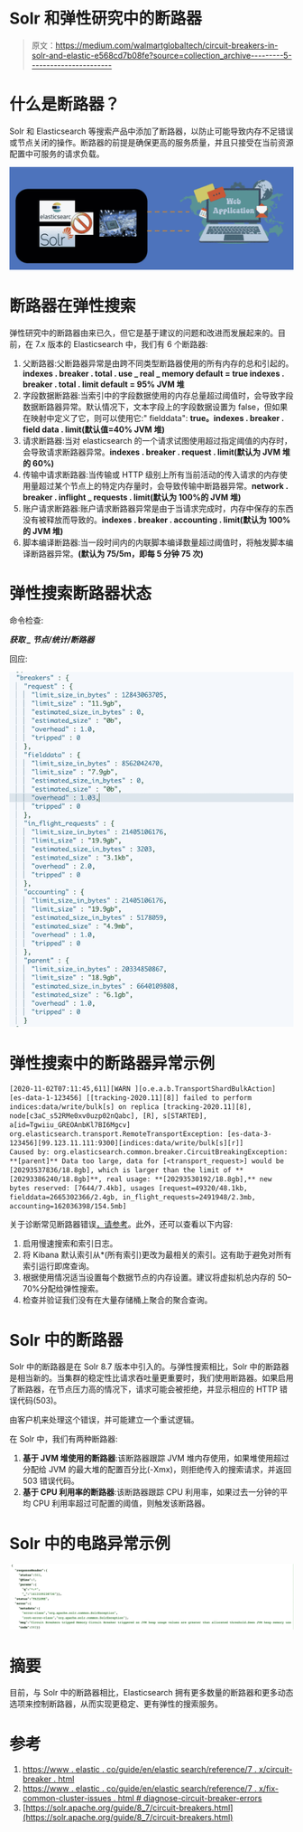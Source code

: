 # Solr 和弹性研究中的断路器

> 原文：<https://medium.com/walmartglobaltech/circuit-breakers-in-solr-and-elastic-e568cd7b08fe?source=collection_archive---------5----------------------->

# **什么是断路器？**

Solr 和 Elasticsearch 等搜索产品中添加了断路器，以防止可能导致内存不足错误或节点关闭的操作。断路器的前提是确保更高的服务质量，并且只接受在当前资源配置中可服务的请求负载。

![](img/10e78afe89c22bd483de26e3a833cb75.png)

# **断路器在**弹性搜索

弹性研究中的断路器由来已久，但它是基于建议的问题和改进而发展起来的。目前，在 7.x 版本的 Elasticsearch 中，我们有 6 个断路器:

1.  父断路器:父断路器异常是由跨不同类型断路器使用的所有内存的总和引起的。**indexes . breaker . total . use _ real _ memory default = true indexes . breaker . total . limit default = 95% JVM 堆**
2.  字段数据断路器:当索引中的字段数据使用的内存总量超过阈值时，会导致字段数据断路器异常。默认情况下，文本字段上的字段数据设置为 false，但如果在映射中定义了它，则可以使用它:" fielddata": **true。indexes . breaker . field data . limit(默认值=40% JVM 堆)**
3.  请求断路器:当对 elasticsearch 的一个请求试图使用超过指定阈值的内存时，会导致请求断路器异常。**indexes . breaker . request . limit(默认为 JVM 堆的 60%)**
4.  传输中请求断路器:当传输或 HTTP 级别上所有当前活动的传入请求的内存使用量超过某个节点上的特定内存量时，会导致传输中断路器异常。**network . breaker . inflight _ requests . limit(默认为 100%的 JVM 堆)**
5.  账户请求断路器:账户请求断路器异常是由于当请求完成时，内存中保存的东西没有被释放而导致的。**indexes . breaker . accounting . limit(默认为 100%的 JVM 堆)**
6.  脚本编译断路器:当一段时间内的内联脚本编译数量超过阈值时，将触发脚本编译断路器异常。**(默认为 75/5m，即每 5 分钟 75 次)**

# 弹性搜索**断路器状态**

命令检查:

***获取 _ 节点/统计/断路器***

回应:

![](img/1cc80d997ada90611a393af30a190f72.png)

# **弹性搜索中的断路器异常示例**

```
[2020-11-02T07:11:45,611][WARN ][o.e.a.b.TransportShardBulkAction] [es-data-1-123456] [[tracking-2020.11][8]] failed to perform indices:data/write/bulk[s] on replica [tracking-2020.11][8], node[c3aC_s52RMe0xv0uzp02nQabc], [R], s[STARTED], a[id=Tgwiiu_GREOAnbKl7BI6Mgcv]
org.elasticsearch.transport.RemoteTransportException: [es-data-3-123456][99.123.11.111:9300][indices:data/write/bulk[s][r]]
Caused by: org.elasticsearch.common.breaker.CircuitBreakingException: **[parent]** Data too large, data for [<transport_request>] would be [20293537836/18.8gb], which is larger than the limit of **[20293386240/18.8gb]**, real usage: **[20293530192/18.8gb],** new bytes reserved: [7644/7.4kb], usages [request=49320/48.1kb, fielddata=2665302366/2.4gb, in_flight_requests=2491948/2.3mb, accounting=162036398/154.5mb]
```

关于诊断常见断路器错误[，请参考](https://www.elastic.co/guide/en/elasticsearch/reference/7.x/fix-common-cluster-issues.html#diagnose-circuit-breaker-errors)。此外，还可以查看以下内容:

1.  启用慢速搜索和索引日志。
2.  将 Kibana 默认索引从*(所有索引)更改为最相关的索引。这有助于避免对所有索引运行即席查询。
3.  根据使用情况适当设置每个数据节点的内存设置。建议将虚拟机总内存的 50–70%分配给弹性搜索。
4.  检查并验证我们没有在大量存储桶上聚合的聚合查询。

# Solr 中的断路器

Solr 中的断路器是在 Solr 8.7 版本中引入的。与弹性搜索相比，Solr 中的断路器是相当新的。当集群的稳定性比请求吞吐量更重要时，我们使用断路器。如果启用了断路器，在节点压力高的情况下，请求可能会被拒绝，并显示相应的 HTTP 错误代码(503)。

由客户机来处理这个错误，并可能建立一个重试逻辑。

在 Solr 中，我们有两种断路器:

1.  **基于 JVM 堆使用的断路器**:该断路器跟踪 JVM 堆内存使用，如果堆使用超过分配给 JVM 的最大堆的配置百分比(-Xmx)，则拒绝传入的搜索请求，并返回 503 错误代码。
2.  **基于 CPU 利用率的断路器**:该断路器跟踪 CPU 利用率，如果过去一分钟的平均 CPU 利用率超过可配置的阈值，则触发该断路器。

# Solr 中的电路异常示例

![](img/0a10b71346d99c5ec2af6aaa4394c1b1.png)

# 摘要

目前，与 Solr 中的断路器相比，Elasticsearch 拥有更多数量的断路器和更多动态选项来控制断路器，从而实现更稳定、更有弹性的搜索服务。

# 参考

1.  [https://www . elastic . co/guide/en/elastic search/reference/7 . x/circuit-breaker . html](https://www.elastic.co/guide/en/elasticsearch/reference/7.x/circuit-breaker.html)
2.  [https://www . elastic . co/guide/en/elastic search/reference/7 . x/fix-common-cluster-issues . html # diagnose-circuit-breaker-errors](https://www.elastic.co/guide/en/elasticsearch/reference/7.x/fix-common-cluster-issues.html#diagnose-circuit-breaker-errors)
3.  [https://solr.apache.org/guide/8_7/circuit-breakers.html](https://solr.apache.org/guide/8_7/circuit-breakers.html)